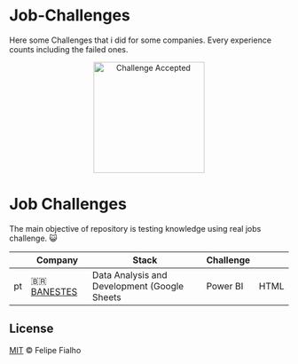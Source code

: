 # Job-Challenges
Here some Challenges that i did for some companies. Every experience counts including the failed ones.
<p align="center"><img src="https://media.tenor.com/zA-zNlag2O4AAAAi/meme.gif" alt="Challenge Accepted" width="200"></p>

# Job Challenges

The main objective of repository is testing knowledge using real jobs challenge. :smiley_cat:


|      | Company                   | Stack                                         | Challenge                                                                               |                                                         |
| ---- | ------------------------------------------------------------------- | --------------------------------------------- | --------------------------------------------------------------------------------------- | ------------------------------------------------------------------------------- |
| pt   | :brazil: [BANESTES](https://www.banestes.com.br/)                        | Data Analysis and Development (Google Sheets | Power BI | HTML | CSS | JS)                | [Code →](https://github.com/Raii-Azevedo/banestes)                              

## License

[MIT](/license) &copy; Felipe Fialho
